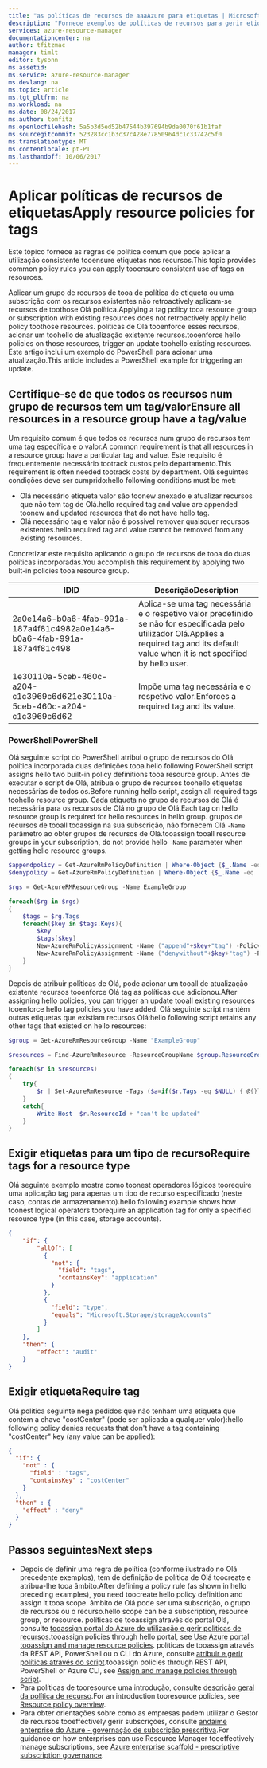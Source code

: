 ```yaml
---
title: "as políticas de recursos de aaaAzure para etiquetas | Microsoft Docs"
description: "Fornece exemplos de políticas de recursos para gerir etiquetas de recursos"
services: azure-resource-manager
documentationcenter: na
author: tfitzmac
manager: timlt
editor: tysonn
ms.assetid: 
ms.service: azure-resource-manager
ms.devlang: na
ms.topic: article
ms.tgt_pltfrm: na
ms.workload: na
ms.date: 08/24/2017
ms.author: tomfitz
ms.openlocfilehash: 5a5b3d5ed52b47544b397694b9da0070f61b1faf
ms.sourcegitcommit: 523283cc1b3c37c428e77850964dc1c33742c5f0
ms.translationtype: MT
ms.contentlocale: pt-PT
ms.lasthandoff: 10/06/2017
---
```

# <a name="apply-resource-policies-for-tags"></a><span data-ttu-id="5c030-103">Aplicar políticas de recursos de etiquetas</span><span class="sxs-lookup"><span data-stu-id="5c030-103">Apply resource policies for tags</span></span>

<span data-ttu-id="5c030-104">Este tópico fornece as regras de política comum que pode aplicar a utilização consistente tooensure etiquetas nos recursos.</span><span class="sxs-lookup"><span data-stu-id="5c030-104">This topic provides common policy rules you can apply tooensure consistent use of tags on resources.</span></span>

<span data-ttu-id="5c030-105">Aplicar um grupo de recursos de tooa de política de etiqueta ou uma subscrição com os recursos existentes não retroactively aplicam-se recursos de toothose Olá política.</span><span class="sxs-lookup"><span data-stu-id="5c030-105">Applying a tag policy tooa resource group or subscription with existing resources does not retroactively apply hello policy toothose resources.</span></span> <span data-ttu-id="5c030-106">políticas de Olá tooenforce esses recursos, acionar um toohello de atualização existente recursos.</span><span class="sxs-lookup"><span data-stu-id="5c030-106">tooenforce hello policies on those resources, trigger an update toohello existing resources.</span></span> <span data-ttu-id="5c030-107">Este artigo inclui um exemplo do PowerShell para acionar uma atualização.</span><span class="sxs-lookup"><span data-stu-id="5c030-107">This article includes a PowerShell example for triggering an update.</span></span>

## <a name="ensure-all-resources-in-a-resource-group-have-a-tagvalue"></a><span data-ttu-id="5c030-108">Certifique-se de que todos os recursos num grupo de recursos tem um tag/valor</span><span class="sxs-lookup"><span data-stu-id="5c030-108">Ensure all resources in a resource group have a tag/value</span></span>

<span data-ttu-id="5c030-109">Um requisito comum é que todos os recursos num grupo de recursos tem uma tag específica e o valor.</span><span class="sxs-lookup"><span data-stu-id="5c030-109">A common requirement is that all resources in a resource group have a particular tag and value.</span></span> <span data-ttu-id="5c030-110">Este requisito é frequentemente necessário tootrack custos pelo departamento.</span><span class="sxs-lookup"><span data-stu-id="5c030-110">This requirement is often needed tootrack costs by department.</span></span> <span data-ttu-id="5c030-111">Olá seguintes condições deve ser cumprido:</span><span class="sxs-lookup"><span data-stu-id="5c030-111">hello following conditions must be met:</span></span>

* <span data-ttu-id="5c030-112">Olá necessário etiqueta valor são toonew anexado e atualizar recursos que não tem tag de Olá.</span><span class="sxs-lookup"><span data-stu-id="5c030-112">hello required tag and value are appended toonew and updated resources that do not have hello tag.</span></span>
* <span data-ttu-id="5c030-113">Olá necessário tag e valor não é possível remover quaisquer recursos existentes.</span><span class="sxs-lookup"><span data-stu-id="5c030-113">hello required tag and value cannot be removed from any existing resources.</span></span>

<span data-ttu-id="5c030-114">Concretizar este requisito aplicando o grupo de recursos de tooa do duas políticas incorporadas.</span><span class="sxs-lookup"><span data-stu-id="5c030-114">You accomplish this requirement by applying two built-in policies tooa resource group.</span></span>

| <span data-ttu-id="5c030-115">ID</span><span class="sxs-lookup"><span data-stu-id="5c030-115">ID</span></span> | <span data-ttu-id="5c030-116">Descrição</span><span class="sxs-lookup"><span data-stu-id="5c030-116">Description</span></span> |
| ---- | ---- |
| <span data-ttu-id="5c030-117">2a0e14a6-b0a6-4fab-991a-187a4f81c498</span><span class="sxs-lookup"><span data-stu-id="5c030-117">2a0e14a6-b0a6-4fab-991a-187a4f81c498</span></span> | <span data-ttu-id="5c030-118">Aplica-se uma tag necessária e o respetivo valor predefinido se não for especificada pelo utilizador Olá.</span><span class="sxs-lookup"><span data-stu-id="5c030-118">Applies a required tag and its default value when it is not specified by hello user.</span></span> |
| <span data-ttu-id="5c030-119">1e30110a-5ceb-460c-a204-c1c3969c6d62</span><span class="sxs-lookup"><span data-stu-id="5c030-119">1e30110a-5ceb-460c-a204-c1c3969c6d62</span></span> | <span data-ttu-id="5c030-120">Impõe uma tag necessária e o respetivo valor.</span><span class="sxs-lookup"><span data-stu-id="5c030-120">Enforces a required tag and its value.</span></span> |

### <a name="powershell"></a><span data-ttu-id="5c030-121">PowerShell</span><span class="sxs-lookup"><span data-stu-id="5c030-121">PowerShell</span></span>

<span data-ttu-id="5c030-122">Olá seguinte script do PowerShell atribui o grupo de recursos do Olá política incorporada duas definições tooa.</span><span class="sxs-lookup"><span data-stu-id="5c030-122">hello following PowerShell script assigns hello two built-in policy definitions tooa resource group.</span></span> <span data-ttu-id="5c030-123">Antes de executar o script de Olá, atribua o grupo de recursos toohello etiquetas necessárias de todos os.</span><span class="sxs-lookup"><span data-stu-id="5c030-123">Before running hello script, assign all required tags toohello resource group.</span></span> <span data-ttu-id="5c030-124">Cada etiqueta no grupo de recursos de Olá é necessária para os recursos de Olá no grupo de Olá.</span><span class="sxs-lookup"><span data-stu-id="5c030-124">Each tag on hello resource group is required for hello resources in hello group.</span></span> <span data-ttu-id="5c030-125">grupos de recursos de tooall tooassign na sua subscrição, não fornecem Olá `-Name` parâmetro ao obter grupos de recursos de Olá.</span><span class="sxs-lookup"><span data-stu-id="5c030-125">tooassign tooall resource groups in your subscription, do not provide hello `-Name` parameter when getting hello resource groups.</span></span>

```powershell
$appendpolicy = Get-AzureRmPolicyDefinition | Where-Object {$_.Name -eq '2a0e14a6-b0a6-4fab-991a-187a4f81c498'}
$denypolicy = Get-AzureRmPolicyDefinition | Where-Object {$_.Name -eq '1e30110a-5ceb-460c-a204-c1c3969c6d62'}

$rgs = Get-AzureRMResourceGroup -Name ExampleGroup

foreach($rg in $rgs)
{
    $tags = $rg.Tags
    foreach($key in $tags.Keys){
        $key 
        $tags[$key]
        New-AzureRmPolicyAssignment -Name ("append"+$key+"tag") -PolicyDefinition $appendpolicy -Scope $rg.ResourceId -tagName $key -tagValue  $tags[$key]
        New-AzureRmPolicyAssignment -Name ("denywithout"+$key+"tag") -PolicyDefinition $denypolicy -Scope $rg.ResourceId -tagName $key -tagValue  $tags[$key]
    }
}
```

<span data-ttu-id="5c030-126">Depois de atribuir políticas de Olá, pode acionar um tooall de atualização existente recursos tooenforce Olá tag as políticas que adicionou.</span><span class="sxs-lookup"><span data-stu-id="5c030-126">After assigning hello policies, you can trigger an update tooall existing resources tooenforce hello tag policies you have added.</span></span> <span data-ttu-id="5c030-127">Olá seguinte script mantém outras etiquetas que existiam recursos Olá:</span><span class="sxs-lookup"><span data-stu-id="5c030-127">hello following script retains any other tags that existed on hello resources:</span></span>

```powershell
$group = Get-AzureRmResourceGroup -Name "ExampleGroup" 

$resources = Find-AzureRmResource -ResourceGroupName $group.ResourceGroupName 

foreach($r in $resources)
{
    try{
        $r | Set-AzureRmResource -Tags ($a=if($r.Tags -eq $NULL) { @{}} else {$r.Tags}) -Force -UsePatchSemantics
    }
    catch{
        Write-Host  $r.ResourceId + "can't be updated"
    }
}
```

## <a name="require-tags-for-a-resource-type"></a><span data-ttu-id="5c030-128">Exigir etiquetas para um tipo de recurso</span><span class="sxs-lookup"><span data-stu-id="5c030-128">Require tags for a resource type</span></span>
<span data-ttu-id="5c030-129">Olá seguinte exemplo mostra como toonest operadores lógicos toorequire uma aplicação tag para apenas um tipo de recurso especificado (neste caso, contas de armazenamento).</span><span class="sxs-lookup"><span data-stu-id="5c030-129">hello following example shows how toonest logical operators toorequire an application tag for only a specified resource type (in this case, storage accounts).</span></span>

```json
{
    "if": {
        "allOf": [
          {
            "not": {
              "field": "tags",
              "containsKey": "application"
            }
          },
          {
            "field": "type",
            "equals": "Microsoft.Storage/storageAccounts"
          }
        ]
    },
    "then": {
        "effect": "audit"
    }
}
```

## <a name="require-tag"></a><span data-ttu-id="5c030-130">Exigir etiqueta</span><span class="sxs-lookup"><span data-stu-id="5c030-130">Require tag</span></span>
<span data-ttu-id="5c030-131">Olá política seguinte nega pedidos que não tenham uma etiqueta que contém a chave "costCenter" (pode ser aplicada a qualquer valor):</span><span class="sxs-lookup"><span data-stu-id="5c030-131">hello following policy denies requests that don't have a tag containing "costCenter" key (any value can be applied):</span></span>

```json
{
  "if": {
    "not" : {
      "field" : "tags",
      "containsKey" : "costCenter"
    }
  },
  "then" : {
    "effect" : "deny"
  }
}
```

## <a name="next-steps"></a><span data-ttu-id="5c030-132">Passos seguintes</span><span class="sxs-lookup"><span data-stu-id="5c030-132">Next steps</span></span>
* <span data-ttu-id="5c030-133">Depois de definir uma regra de política (conforme ilustrado no Olá precedente exemplos), tem de definição de política de Olá toocreate e atribua-lhe tooa âmbito.</span><span class="sxs-lookup"><span data-stu-id="5c030-133">After defining a policy rule (as shown in hello preceding examples), you need toocreate hello policy definition and assign it tooa scope.</span></span> <span data-ttu-id="5c030-134">âmbito de Olá pode ser uma subscrição, o grupo de recursos ou o recurso.</span><span class="sxs-lookup"><span data-stu-id="5c030-134">hello scope can be a subscription, resource group, or resource.</span></span> <span data-ttu-id="5c030-135">políticas de tooassign através do portal Olá, consulte [tooassign portal do Azure de utilização e gerir políticas de recursos](resource-manager-policy-portal.md).</span><span class="sxs-lookup"><span data-stu-id="5c030-135">tooassign policies through hello portal, see [Use Azure portal tooassign and manage resource policies](resource-manager-policy-portal.md).</span></span> <span data-ttu-id="5c030-136">políticas de tooassign através da REST API, PowerShell ou o CLI do Azure, consulte [atribuir e gerir políticas através do script](resource-manager-policy-create-assign.md).</span><span class="sxs-lookup"><span data-stu-id="5c030-136">tooassign policies through REST API, PowerShell or Azure CLI, see [Assign and manage policies through script](resource-manager-policy-create-assign.md).</span></span>
* <span data-ttu-id="5c030-137">Para políticas de tooresource uma introdução, consulte [descrição geral da política de recurso](resource-manager-policy.md).</span><span class="sxs-lookup"><span data-stu-id="5c030-137">For an introduction tooresource policies, see [Resource policy overview](resource-manager-policy.md).</span></span>
* <span data-ttu-id="5c030-138">Para obter orientações sobre como as empresas podem utilizar o Gestor de recursos tooeffectively gerir subscrições, consulte [andaime enterprise do Azure - governação de subscrição prescritiva](resource-manager-subscription-governance.md).</span><span class="sxs-lookup"><span data-stu-id="5c030-138">For guidance on how enterprises can use Resource Manager tooeffectively manage subscriptions, see [Azure enterprise scaffold - prescriptive subscription governance](resource-manager-subscription-governance.md).</span></span>

